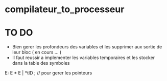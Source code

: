 # compilateur_to_processeur

# TO DO
 - Bien gerer les profondeurs des variables et les supprimer aux sortie de leur bloc ( en cours ... )
 - Il faut reussir a implementer les variables temporaires et les stocker dans la table des symboles 

 E:  E * E | *tID ; // pour gerer les pointeurs 
